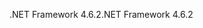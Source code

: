 <span data-ttu-id="36a9a-101">.NET Framework 4.6.2</span><span class="sxs-lookup"><span data-stu-id="36a9a-101">.NET Framework 4.6.2</span></span>